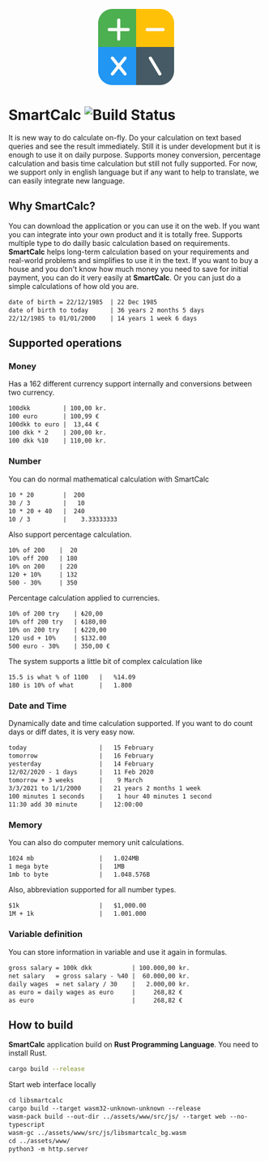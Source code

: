<p align="center">
  <img src="assets/smartcalc.png" alt="SmartCalc" width="150" height="150" />
</p>


# SmartCalc ![Build Status](https://github.com/erhanbaris/smartcalc/actions/workflows/build_and_test.yml/badge.svg)


 It is new way to do calculate on-fly. Do your calculation on text based queries and see the result immediately. Still it is under development but it is enough to use it on daily purpose. Supports money conversion, percentage calculation and basis time calculation but still not fully supported. For now, we support only in english language but if any want to help to translate, we can easily integrate new language.


## Why SmartCalc?
You can download the application or you can use it on the web. If you want you can integrate into your own product and it is totally free. Supports multiple type to do dailly basic calculation based on requirements.
**SmartCalc** helps long-term calculation based on your requirements and real-world problems and simplifies to use it in the text. If you want to buy a house and you don't know how much money you need to save for initial payment, you can do it very easily at **SmartCalc**. Or you can just do a simple calculations of how old you are.

```
date of birth = 22/12/1985  | 22 Dec 1985
date of birth to today      | 36 years 2 months 5 days
22/12/1985 to 01/01/2000    | 14 years 1 week 6 days
```

## Supported operations

### Money
Has a 162 different currency support internally and conversions between two currency.

```
100dkk         | 100,00 kr.
100 euro       | 100,99 €
100dkk to euro |  13,44 €
100 dkk * 2    | 200,00 kr.
100 dkk %10    | 110,00 kr.
```

### Number
You can do normal mathematical calculation with SmartCalc

```
10 * 20        |  200
30 / 3         |   10
10 * 20 + 40   |  240
10 / 3         |    3.33333333
```

Also support percentage calculation.
```
10% of 200    |  20
10% off 200   | 180
10% on 200    | 220
120 + 10%     | 132
500 - 30%     | 350
```
Percentage calculation applied to currencies.
```
10% of 200 try    | ₺20,00
10% off 200 try   | ₺180,00
10% on 200 try    | ₺220,00
120 usd + 10%     | $132.00
500 euro - 30%    | 350,00 €
```

The system supports a little bit of complex calculation like
```
15.5 is what % of 1100   |   %14.09
180 is 10% of what       |   1.800
```

### Date and Time
Dynamically date and time calculation supported. If you want to do count days or diff dates, it is very easy now.
```
today                    |   15 February
tomorrow                 |   16 February
yesterday                |   14 February
12/02/2020 - 1 days      |   11 Feb 2020
tomorrow + 3 weeks       |    9 March
3/3/2021 to 1/1/2000     |   21 years 2 months 1 week
100 minutes 1 seconds    |    1 hour 40 minutes 1 second
11:30 add 30 minute      |   12:00:00
```

### Memory
You can also do computer memory unit calculations.
```
1024 mb                  |   1.024MB
1 mega byte              |   1MB
1mb to byte              |   1.048.576B
```

Also, abbreviation supported for all number types.
```
$1k                      |   $1,000.00
1M + 1k                  |   1.001.000
```

### Variable definition
You can store information in variable and use it again in formulas. 
```
gross salary = 100k dkk           | 100.000,00 kr.
net salary   = gross salary - %40 |  60.000,00 kr.
daily wages  = net salary / 30    |   2.000,00 kr.
as euro = daily wages as euro     |     268,82 €
as euro                           |     268,82 €
```

## How to build
**SmartCalc** application build on **Rust Programming Language**. You need to install Rust.
```bash
cargo build --release
```

Start web interface locally
```
cd libsmartcalc
cargo build --target wasm32-unknown-unknown --release
wasm-pack build --out-dir ../assets/www/src/js/ --target web --no-typescript
wasm-gc ../assets/www/src/js/libsmartcalc_bg.wasm
cd ../assets/www/
python3 -m http.server
```
